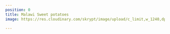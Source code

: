 ```yaml
---
position: 0
title: Malawi Sweet potatoes
image: https://res.cloudinary.com/skrypt/image/upload/c_limit,w_1240,dpr_auto,f_auto/v1598889942/chrinas/IMG-20200616-WA0072_flcrz1.jpg

---
```

